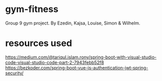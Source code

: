 # gym-fitness

Group 9 gym project.
By Ezedin, Kajsa, Louise, Simon & Wilhelm.

# resources used
https://medium.com/@tariqul.islam.rony/spring-boot-with-visual-studio-code-visual-studio-code-part-2-7943febb52f8
https://bezkoder.com/spring-boot-vue-js-authentication-jwt-spring-security/